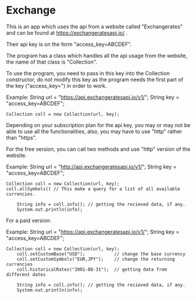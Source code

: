 # Exchange

This is an app which uses the api from a website called "Exchangerates" and can be found at https://exchangeratesapi.io/ .

Their api key is on the form "access_key=ABCDEF".

The program has a class which handles all the api usage from the website,
the name of that class is "Collection".

To use the program, you need to pass in this key into the Collection constructor, do not modify this key as the program needs the first part of the key ("access_key=") in order to work.

 Example:
    String url = "https://api.exchangeratesapi.io/v1/";
    String key = "access_key=ABCDEF";

    Collection coll = new Collection(url, key);


Depending on your subscription plan for the api key, you may or may not be able to use all the functionalities, also, you may have to use "http" rather than "https".

For the free version, you can call two methods and use "http" version of the website.

 Example:
    String url = "http://api.exchangeratesapi.io/v1/";
    String key = "access_key=ABCDEF";

    Collection coll = new Collection(url, key);
    coll.allSymbols() // This make a query for a list of all available currencies.

		String info = coll.info(); // getting the recieved data, if any.
		System.out.println(info);


For a paid version:

 Example:
    String url = "https://api.exchangeratesapi.io/v1/";
    String key = "access_key=ABCDEF";

    Collection coll = new Collection(url, key);
		coll.setCustomBase("USD");           // change the base currency
		coll.setCustomSymbols("EUR,JPY");    // change the returning currencies
		coll.historicalRates("2001-08-31");  // getting data from different dates

		String info = coll.info(); // getting the recieved data, if any.
		System.out.println(info);
